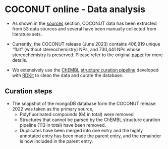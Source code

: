 # COCONUT online - Data analysis

- As shown in the [sources](collections.html) section, COCONUT data has been extracted from 53 data sources and several have been manually collected from literature sets.

- Currently, the COCONUT release (June 2023) contains 406,919 unique "flat" (without stereochemistry) NPs, and 730,441 NPs whose stereochemistry is preserved. Please refer to the original [paper](https://doi.org/10.1186/s13321-020-00478-9) for more details.

- We extensively use the [ChEMBL](https://www.ebi.ac.uk/chembl/) [structure curation pipeline](https://jcheminf.biomedcentral.com/articles/10.1186/s13321-020-00456-1) developed with [RDKit](https://www.rdkit.org/) to clean the data and curate the database.

## Curation steps

- The snapshot of the mongoDB database form the COCONUT release 2022 was taken as the primary source,
  * Polyfluorinated compounds (64 in total) were removed
  * Structures that cannot be parsed by the ChEMBL structure curation pipeline (113 in total) have been removed.
  * Duplicates have been merged into one entry and the highly annotated entry has been made the parent entry, and the remainder is now included in the parent entry.